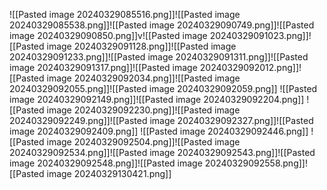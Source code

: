 ![[Pasted image 20240329085516.png]]![[Pasted image 20240329085538.png]]![[Pasted image 20240329090749.png]]![[Pasted image 20240329090850.png]]v![[Pasted image 20240329091023.png]]![[Pasted image 20240329091128.png]]![[Pasted image 20240329091233.png]]![[Pasted image 20240329091311.png]]![[Pasted image 20240329091317.png]]![[Pasted image 20240329092012.png]]![[Pasted image 20240329092034.png]]![[Pasted image 20240329092055.png]]![[Pasted image 20240329092059.png]]
![[Pasted image 20240329092149.png]]![[Pasted image 20240329092204.png]]
![[Pasted image 20240329092230.png]]![[Pasted image 20240329092249.png]]![[Pasted image 20240329092327.png]]![[Pasted image 20240329092409.png]]
![[Pasted image 20240329092446.png]]
![[Pasted image 20240329092504.png]]![[Pasted image 20240329092534.png]]![[Pasted image 20240329092543.png]]![[Pasted image 20240329092548.png]]![[Pasted image 20240329092558.png]]![[Pasted image 20240329130421.png]]